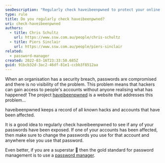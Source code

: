```yaml
---
seoDescription: "Regularly check haveibeenpwned to protect your online identity and ensure compromised passwords are updated."
type: rule
title: Do you regularly check haveibeenpwned?
uri: check-haveibeenpwned
authors:
  - title: Chris Schultz
    url: https://www.ssw.com.au/people/chris-schultz
  - title: Piers Sinclair
    url: https://www.ssw.com.au/people/piers-sinclair
related:
  - password-manager
created: 2022-03-16T23:33:50.685Z
guid: 91bcb32d-3ac2-46df-81e1-ccbb3f8512aa
---
```

When an organisation has a security breach, passwords are compromised and there is no visibility of the problem. This problem means that hackers can gain access to people's accounts without anyone realising what has happened! The project [haveibeenpwned](https://haveibeenpwned.com) is a website that addresses this problem...

<!--endintro-->

haveibeenpwned keeps a record of all known hacks and accounts that have been affected.

It is a good idea to regularly check haveibeenpwned to see if any of your passwords have been exposed. If one of your accounts has been affected, then make sure to change the passwords you use for that account and anywhere else you use that password.

Even better, if you are a superstar 🤩 then the gold standard for password management is to use a [password manager](/password-manager/).

